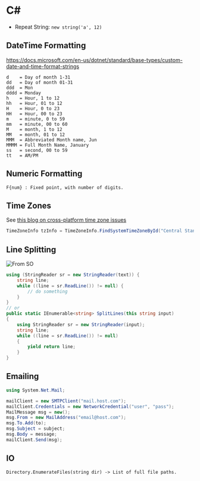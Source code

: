 # C\#

- Repeat String: `new string('a', 12)`


## DateTime Formatting

<https://docs.microsoft.com/en-us/dotnet/standard/base-types/custom-date-and-time-format-strings>

```
d    = Day of month 1-31
dd   = Day of month 01-31
ddd  = Mon
dddd = Monday
h    = Hour, 1 to 12
hh   = Hour, 01 to 12
H    = Hour, 0 to 23
HH   = Hour, 00 to 23
m    = minute, 0 to 59
mm   = minute, 00 to 60
M    = month, 1 to 12
MM   = month, 01 to 12
MMM  = Abbreviated Month name, Jun
MMMM = Full Month Name, January
ss   = second, 00 to 59
tt   = AM/PM
```

## Numeric Formatting

```
F{num} : Fixed point, with number of digits.
```

## Time Zones

See [this blog on cross-platform time zone issues](https://devblogs.microsoft.com/dotnet/cross-platform-time-zones-with-net-core/)

```C#
TimeZoneInfo tzInfo = TimeZoneInfo.FindSystemTimeZoneById("Central Standard Time");
```

## Line Splitting

![From SO](https://stackoverflow.com/a/6873727/5932184)

```c#
using (StringReader sr = new StringReader(text)) {
    string line;
    while ((line = sr.ReadLine()) != null) {
        // do something
    }
}
// or
public static IEnumerable<string> SplitLines(this string input)
{
    using StringReader sr = new StringReader(input);
    string line;
    while ((line = sr.ReadLine()) != null)
    {
        yield return line;
    }
}

```

## Emailing

```C#
using System.Net.Mail;

mailClient = new SMTPClient("mail.host.com");
mailClient.Credentials = new NetworkCredential("user", "pass");
MailMessage msg = new();
msg.From = new MailAddress("email@host.com");
msg.To.Add(to);
msg.Subject = subject;
msg.Body = message;
mailClient.Send(msg);
```

## IO

```
Directory.EnumerateFiles(string dir) -> List of full file paths.
```
